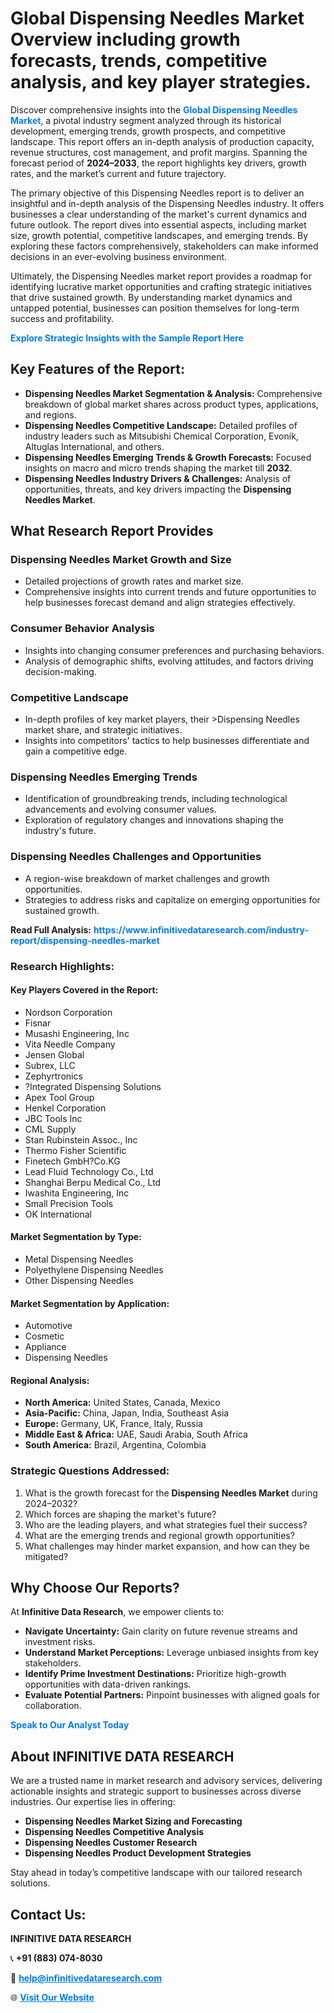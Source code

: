 <h1>Global Dispensing Needles Market Overview including growth forecasts, trends, competitive analysis, and key player strategies.</h1>
<p>
Discover comprehensive insights into the 
<a href="https://www.infinitivedataresearch.com/industry-report/dispensing-needles-market" rel="dofollow" style="color: #007BFF; text-decoration: none;"><strong>Global Dispensing Needles Market</strong></a>, a pivotal industry segment analyzed through its historical development, emerging trends, growth prospects, and competitive landscape. This report offers an in-depth analysis of production capacity, revenue structures, cost management, and profit margins. Spanning the forecast period of <strong>2024–2033</strong>, the report highlights key drivers, growth rates, and the market’s current and future trajectory.
</p>
<p>
The primary objective of this Dispensing Needles report is to deliver an insightful and in-depth analysis of the Dispensing Needles industry. It offers businesses a clear understanding of the market's current dynamics and future outlook. The report dives into essential aspects, including market size, growth potential, competitive landscapes, and emerging trends. By exploring these factors comprehensively, stakeholders can make informed decisions in an ever-evolving business environment.
</p>
<p>
Ultimately, the Dispensing Needles market report provides a roadmap for identifying lucrative market opportunities and crafting strategic initiatives that drive sustained growth. By understanding market dynamics and untapped potential, businesses can position themselves for long-term success and profitability.
</p>
<p>
<a href="https://www.infinitivedataresearch.com/request-sample/reportId=102761" style="color: #007BFF; text-decoration: none;"><strong>Explore Strategic Insights with the Sample Report Here</strong></a>
</p>

<h2>Key Features of the Report:</h2>
<ul>
<li><strong>Dispensing Needles Market Segmentation & Analysis:</strong> Comprehensive breakdown of global market shares across product types, applications, and regions.</li>
<li><strong>Dispensing Needles Competitive Landscape:</strong> Detailed profiles of industry leaders such as Mitsubishi Chemical Corporation, Evonik, Altuglas International, and others.</li>
<li><strong>Dispensing Needles Emerging Trends & Growth Forecasts:</strong> Focused insights on macro and micro trends shaping the market till <strong>2032</strong>.</li>
<li><strong>Dispensing Needles Industry Drivers & Challenges:</strong> Analysis of opportunities, threats, and key drivers impacting the <strong>Dispensing Needles Market</strong>.</li>
</ul>

<h2>What Research Report Provides</h2>
<h3>Dispensing Needles Market Growth and Size</h3>
<ul>
<li>Detailed projections of growth rates and market size.</li>
<li>Comprehensive insights into current trends and future opportunities to help businesses forecast demand and align strategies effectively.</li>
</ul>

<h3>Consumer Behavior Analysis</h3>
<ul>
<li>Insights into changing consumer preferences and purchasing behaviors.</li>
<li>Analysis of demographic shifts, evolving attitudes, and factors driving decision-making.</li>
</ul>

<h3>Competitive Landscape</h3>
<ul>
<li>In-depth profiles of key market players, their >Dispensing Needles market share, and strategic initiatives.</li>
<li>Insights into competitors' tactics to help businesses differentiate and gain a competitive edge.</li>
</ul>

<h3>Dispensing Needles Emerging Trends</h3>
<ul>
<li>Identification of groundbreaking trends, including technological advancements and evolving consumer values.</li>
<li>Exploration of regulatory changes and innovations shaping the industry's future.</li>
</ul>

<h3>Dispensing Needles Challenges and Opportunities</h3>
<ul>
<li>A region-wise breakdown of market challenges and growth opportunities.</li>
<li>Strategies to address risks and capitalize on emerging opportunities for sustained growth.</li>
</ul>
<p><strong>Read Full Analysis:</strong> <a href="https://www.infinitivedataresearch.com/industry-report/dispensing-needles-market" rel="dofollow" style="color: #007BFF; text-decoration: none;"><strong>https://www.infinitivedataresearch.com/industry-report/dispensing-needles-market</strong></a></p>
<h3>Research Highlights:</h3>
<h4>Key Players Covered in the Report:</h4>
<ul><li>Nordson Corporation</li><li>Fisnar</li><li>Musashi Engineering, Inc</li><li>Vita Needle Company</li><li>Jensen Global</li><li>Subrex, LLC</li><li>Zephyrtronics</li><li>?Integrated Dispensing Solutions</li><li>Apex Tool Group</li><li>Henkel Corporation</li><li>JBC Tools Inc</li><li>CML Supply</li><li>Stan Rubinstein Assoc., Inc</li><li>Thermo Fisher Scientific</li><li>Finetech GmbH?Co.KG</li><li>Lead Fluid Technology Co., Ltd</li><li>Shanghai Berpu Medical Co., Ltd</li><li>Iwashita Engineering, Inc</li><li>Small Precision Tools</li><li>OK International</li></ul>
<h4>Market Segmentation by Type:</h4>
<ul><li>Metal Dispensing Needles</li><li>Polyethylene Dispensing Needles</li><li>Other Dispensing Needles</li></ul>
<h4>Market Segmentation by Application:</h4>
<ul><li>Automotive</li><li>Cosmetic</li><li>Appliance</li><li>Dispensing Needles</li></ul>

<h4>Regional Analysis:</h4>
<ul>
<li><strong>North America:</strong> United States, Canada, Mexico</li>
<li><strong>Asia-Pacific:</strong> China, Japan, India, Southeast Asia</li>
<li><strong>Europe:</strong> Germany, UK, France, Italy, Russia</li>
<li><strong>Middle East & Africa:</strong> UAE, Saudi Arabia, South Africa</li>
<li><strong>South America:</strong> Brazil, Argentina, Colombia</li>
</ul>

<h3>Strategic Questions Addressed:</h3>
<ol>
<li>What is the growth forecast for the <strong>Dispensing Needles Market</strong> during 2024–2032?</li>
<li>Which forces are shaping the market's future?</li>
<li>Who are the leading players, and what strategies fuel their success?</li>
<li>What are the emerging trends and regional growth opportunities?</li>
<li>What challenges may hinder market expansion, and how can they be mitigated?</li>
</ol>

<h2>Why Choose Our Reports?</h2>
<p>At <strong>Infinitive Data Research</strong>, we empower clients to:</p>
<ul>
<li><strong>Navigate Uncertainty:</strong> Gain clarity on future revenue streams and investment risks.</li>
<li><strong>Understand Market Perceptions:</strong> Leverage unbiased insights from key stakeholders.</li>
<li><strong>Identify Prime Investment Destinations:</strong> Prioritize high-growth opportunities with data-driven rankings.</li>
<li><strong>Evaluate Potential Partners:</strong> Pinpoint businesses with aligned goals for collaboration.</li>
</ul>
<p><a href="https://www.infinitivedataresearch.com/industry-report/dispensing-needles-market" rel="dofollow" style="color: #007BFF; text-decoration: none;"><strong>Speak to Our Analyst Today</strong></a></p>

<h2>About INFINITIVE DATA RESEARCH</h2>
<p>We are a trusted name in market research and advisory services, delivering actionable insights and strategic support to businesses across diverse industries. Our expertise lies in offering:</p>
<ul>
<li><strong>Dispensing Needles Market Sizing and Forecasting</strong></li>
<li><strong>Dispensing Needles Competitive Analysis</strong></li>
<li><strong>Dispensing Needles Customer Research</strong></li>
<li><strong>Dispensing Needles Product Development Strategies</strong></li>
</ul>
<p>Stay ahead in today’s competitive landscape with our tailored research solutions.</p>

<h2>Contact Us:</h2>
<p><strong>INFINITIVE DATA RESEARCH</strong></p>
<p>📞 <strong>+91 (883) 074-8030</strong></p>
<p>📧 <strong><a href="mailto:help@infinitivedataresearch.com" style="color: #007BFF;">help@infinitivedataresearch.com</a></strong></p>
<p>🌐 <strong><a href="https://www.infinitivedataresearch.com" rel="dofollow" style="color: #007BFF;">Visit Our Website</a></strong></p>